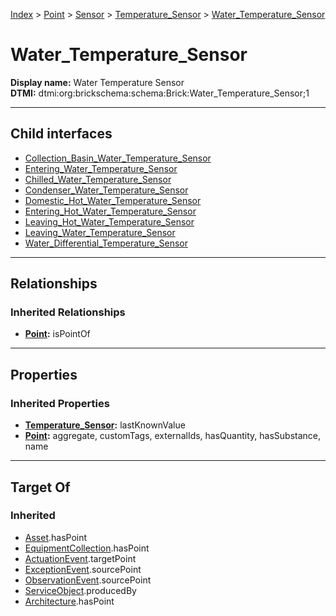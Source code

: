[Index](../../../../index.md) > [Point](../../../Point.md) > [Sensor](../../Sensor.md) > [Temperature_Sensor](../Temperature_Sensor.md) > [Water_Temperature_Sensor](#)
# Water_Temperature_Sensor

**Display name:** Water Temperature Sensor<br />
**DTMI:** dtmi:org:brickschema:schema:Brick:Water_Temperature_Sensor;1

---

## Child interfaces
* [Collection_Basin_Water_Temperature_Sensor](Collection_Basin_Water_Temperature_Sensor.md)
* [Entering_Water_Temperature_Sensor](Entering_Water_Temperature_Sensor.md)
* [Chilled_Water_Temperature_Sensor](Chilled_Water_Temperature_Sensor/Chilled_Water_Temperature_Sensor.md)
* [Condenser_Water_Temperature_Sensor](Condenser_Water_Temperature_Sensor/Condenser_Water_Temperature_Sensor.md)
* [Domestic_Hot_Water_Temperature_Sensor](Domestic_Hot_Water_Temperature_Sensor/Domestic_Hot_Water_Temperature_Sensor.md)
* [Entering_Hot_Water_Temperature_Sensor](Entering_Hot_Water_Temperature_Sensor/Entering_Hot_Water_Temperature_Sensor.md)
* [Leaving_Hot_Water_Temperature_Sensor](Leaving_Hot_Water_Temperature_Sensor/Leaving_Hot_Water_Temperature_Sensor.md)
* [Leaving_Water_Temperature_Sensor](Leaving_Water_Temperature_Sensor/Leaving_Water_Temperature_Sensor.md)
* [Water_Differential_Temperature_Sensor](Water_Differential_Temperature_Sensor/Water_Differential_Temperature_Sensor.md)

---

## Relationships

### Inherited Relationships
* **[Point](../../../Point.md):** isPointOf

---

## Properties

### Inherited Properties
* **[Temperature_Sensor](../Temperature_Sensor.md):** lastKnownValue
* **[Point](../../../Point.md):** aggregate, customTags, externalIds, hasQuantity, hasSubstance, name

---

## Target Of
### Inherited
* [Asset](../../../../Asset/Asset.md).hasPoint
* [EquipmentCollection](../../../../Collection/EquipmentCollection.md).hasPoint
* [ActuationEvent](../../../../Event/PointEvent/ActuationEvent.md).targetPoint
* [ExceptionEvent](../../../../Event/PointEvent/ExceptionEvent.md).sourcePoint
* [ObservationEvent](../../../../Event/PointEvent/ObservationEvent.md).sourcePoint
* [ServiceObject](../../../../Information/ServiceObject/ServiceObject.md).producedBy
* [Architecture](../../../../Space/Architecture/Architecture.md).hasPoint
